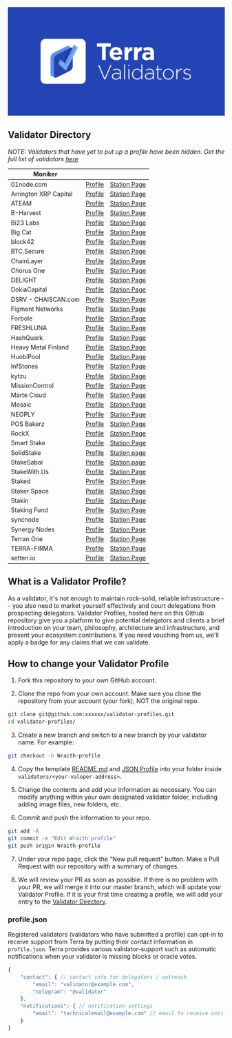 <img src="img/banner_bg.png" />

## Validator Directory

_NOTE: Validators that have yet to put up a profile have been hidden. Get the full list of validators [here](https://station.terra.money/staking)_

| Moniker               |                                                                                       |                                                                                                           |
|-----------------------|---------------------------------------------------------------------------------------|-----------------------------------------------------------------------------------------------------------|
| 01node.com            | [Profile](./validators/terravaloper1khfcg09plqw84jxy5e7fj6ag4s2r9wqsgm7k94/README.md) | [Station Page](https://station.terra.money/validator/terravaloper1khfcg09plqw84jxy5e7fj6ag4s2r9wqsgm7k94) |
| Arrington XRP Capital | [Profile](./validators/terravaloper1c6gve6zhye5690563wxmvns7mugz6plu4aj7d3/README.md) | [Station Page](https://station.terra.money/validator/terravaloper1c6gve6zhye5690563wxmvns7mugz6plu4aj7d3) |
| ATEAM                 | [Profile](./validators/terravaloper1tusfpgvjrplqg2fm7wacy4slzjmnzswcfufuvp/README.md) | [Station Page](https://station.terra.money/validator/terravaloper1tusfpgvjrplqg2fm7wacy4slzjmnzswcfufuvp) |
| B-Harvest             | [Profile](./validators/terravaloper15zcjduavxc5mkp8qcqs9eyhwlqwdlrzy6jln3m/README.md) | [Station Page](https://station.terra.money/validator/terravaloper15zcjduavxc5mkp8qcqs9eyhwlqwdlrzy6jln3m) |
| Bi23 Labs             | [Profile](./validators/terravaloper1jsdfyz8uhw2nd7cl45709w40r268phmvxam8eh/README.md) | [Station Page](https://station.terra.money/validator/terravaloper1jsdfyz8uhw2nd7cl45709w40r268phmvxam8eh) |
| Big Cat               | [Profile](./validators/terravaloper1k4ef8m95t7eq522evmmuzvfkpla04pezmu4j7k/README.md) | [Station Page](https://station.terra.money/validator/terravaloper1k4ef8m95t7eq522evmmuzvfkpla04pezmu4j7k) |
| block42               | [Profile](./validators/terravaloper16tc3c9u6yj5uuhru32pvs0pahfwraurpypz7vj/README.md) | [Station Page](https://station.terra.money/validator/terravaloper16tc3c9u6yj5uuhru32pvs0pahfwraurpypz7vj) |
| BTC.Secure            | [Profile](./validators/terravaloper1ya23p5cxtxwcfdrq4dmd2h0p5nc0vcl96yhjra/README.md) | [Station Page](https://station.terra.money/validator/terravaloper1ya23p5cxtxwcfdrq4dmd2h0p5nc0vcl96yhjra) |
| ChainLayer            | [Profile](./validators/terravaloper1kgddca7qj96z0qcxr2c45z73cfl0c75paknc5e/README.md) | [Station Page](https://station.terra.money/validator/terravaloper1kgddca7qj96z0qcxr2c45z73cfl0c75paknc5e) |
| Chorus One            | [Profile](./validators/terravaloper15urq2dtp9qce4fyc85m6upwm9xul30496sgk37/README.md) | [Station Page](https://station.terra.money/validator/terravaloper15urq2dtp9qce4fyc85m6upwm9xul30496sgk37) |
| DELIGHT               | [Profile](./validators/terravaloper1fjuvyccn8hfmn5r7wc2t3kwqy09zzp6tyjcf50/README.md) | [Station Page](https://station.terra.money/validator/terravaloper1fjuvyccn8hfmn5r7wc2t3kwqy09zzp6tyjcf50) |
| DokiaCapital          | [Profile](./validators/terravaloper1v5hrqlv8dqgzvy0pwzqzg0gxy899rm4kdur03x/README.md) | [Station Page](https://station.terra.money/validator/terravaloper1v5hrqlv8dqgzvy0pwzqzg0gxy899rm4kdur03x) |
| DSRV - CHAISCAN.com   | [Profile](./validators/terravaloper175hhkyxmkp8hf2zrzka7cnn7lk6mudtv4uuu64/README.md) | [Station Page](https://station.terra.money/validator/terravaloper175hhkyxmkp8hf2zrzka7cnn7lk6mudtv4uuu64) |
| Figment Networks      | [Profile](./validators/terravaloper15cupwhpnxhgylxa8n4ufyvux05xu864jcv0tsw/README.md) | [Station Page](https://station.terra.money/validator/terravaloper15cupwhpnxhgylxa8n4ufyvux05xu864jcv0tsw) |
| Forbole               | [Profile](./validators/terravaloper1jkqr2vfg4krfd4zwmsf7elfj07cjuzss30ux8g/README.md) | [Station Page](https://station.terra.money/validator/terravaloper1jkqr2vfg4krfd4zwmsf7elfj07cjuzss30ux8g) |
| FRESHLUNA             | [Profile](./validators/terravaloper1audgfvmgt0js54p3s8kj3r40uwej6vy2tv6rrw/README.md) | [Station Page](https://station.terra.money/validator/terravaloper1audgfvmgt0js54p3s8kj3r40uwej6vy2tv6rrw) |
| HashQuark             | [Profile](./validators/terravaloper13ww603e55suhavpuyjft3htxca6g4tldt92pgf/README.md) | [Station Page](https://station.terra.money/validator/terravaloper13ww603e55suhavpuyjft3htxca6g4tldt92pgf) |
| Heavy Metal Finland             | [Profile](./validators/terravaloper1xetqge5kmatfk6223hcfgf8z3tnukmjhrewxru/README.md) | [Station Page](https://station.terra.money/validator/terravaloper1xetqge5kmatfk6223hcfgf8z3tnukmjhrewxru) |
| HuobiPool             | [Profile](./validators/terravaloper12kfeqrflptmlz5qj8agrm2ze6dzss3crm7uevf/README.md) | [Station Page](https://station.terra.money/validator/terravaloper12kfeqrflptmlz5qj8agrm2ze6dzss3crm7uevf) |
| InfStones             | [Profile](./validators/terravaloper1u3gcqh4xqcdfkcu82nrk9u75x8vtvcz7xafgpy/README.md) | [Station Page](https://station.terra.money/validator/terravaloper1u3gcqh4xqcdfkcu82nrk9u75x8vtvcz7xafgpy) |
| kytzu                 | [Profile](./validators/terravaloper1jyjg55hzsh0f4xymy0kuuan30pp4q75ruqmvyt/README.md) | [Station Page](https://station.terra.money/validator/terravaloper1jyjg55hzsh0f4xymy0kuuan30pp4q75ruqmvyt) |
| MissionControl        | [Profile](./validators/terravaloper1x4ce4fhqdnu8j7hrp64qmthumsvuhlq8y0kvx4/README.md) | [Station Page](https://station.terra.money/validator/terravaloper1x4ce4fhqdnu8j7hrp64qmthumsvuhlq8y0kvx4) |
| Marte Cloud           | [Profile](./validators/terravaloper16gvh8amt7szjfc33yzmlzxz4xg5vrw40kchpcu/README.md) | [Station Page](https://station.terra.money/validator/terravaloper16gvh8amt7szjfc33yzmlzxz4xg5vrw40kchpcu) |
| Mosaic                | [Profile](./validators/terravaloper15s5d4lm0n75af9jxwawqzl73trnrypdslajxz4/README.md) | [Station Page](https://station.terra.money/validator/terravaloper15s5d4lm0n75af9jxwawqzl73trnrypdslajxz4) |
| NEOPLY                | [Profile](./validators/terravaloper103ra79dl2un2ltknhyz7crm5y29g4vhmycfwv9/README.md) | [Station Page](https://station.terra.money/validator/terravaloper103ra79dl2un2ltknhyz7crm5y29g4vhmycfwv9) |
| POS Bakerz            | [Profile](./validators/terravaloper1nwrksgv2vuadma8ygs8rhwffu2ygk4j24w2mku/README.md) | [Station Page](https://station.terra.money/validator/terravaloper1nwrksgv2vuadma8ygs8rhwffu2ygk4j24w2mku) |
| RockX                 | [Profile](./validators/terravaloper1aw0znxtlq0wrayyz7wppz3qnw94hfrmnnrcxja/README.md) | [Station Page](https://station.terra.money/validator/terravaloper1aw0znxtlq0wrayyz7wppz3qnw94hfrmnnrcxja) |
| Smart Stake           | [Profile](./validators/terravaloper1alpf6snw2d76kkwjv3dp4l7pcl6cn9uyt0tcj9/README.md) | [Station Page](https://station.terra.money/validator/terravaloper1alpf6snw2d76kkwjv3dp4l7pcl6cn9uyt0tcj9) |
| SolidStake            | [Profile](./validators/terravaloper1fhx7y75643tze8dxf4m9gwhkxn955q8r7vxjel/README.md) | [Station page](https://station.terra.money/validator/terravaloper1fhx7y75643tze8dxf4m9gwhkxn955q8r7vxjel) |
| StakeSabai            | [Profile](./validators/terravaloper1g6g0v23c6tv75ygk5za4s2ewwestdfj0k2cy2x/README.md) | [Station page](https://station.terra.money/validator/terravaloper1g6g0v23c6tv75ygk5za4s2ewwestdfj0k2cy2x) |
| StakeWith.Us          | [Profile](./validators/terravaloper1c9ye54e3pzwm3e0zpdlel6pnavrj9qqvq89r3r/README.md) | [Station Page](https://station.terra.money/validator/terravaloper1c9ye54e3pzwm3e0zpdlel6pnavrj9qqvq89r3r) |
| Staked                | [Profile](./validators/terravaloper1h6rf7y2ar5vz64q8rchz5443s3tqnswrpf4846/README.md) | [Station Page](https://station.terra.money/validator/terravaloper1h6rf7y2ar5vz64q8rchz5443s3tqnswrpf4846) |
| Staker Space          | [Profile](./validators/terravaloper1pc0gs3n6803x7jqe9m7etegmyx29xw38aaf3u7/README.md) | [Station Page](https://station.terra.money/validator/terravaloper1pc0gs3n6803x7jqe9m7etegmyx29xw38aaf3u7) |
| Stakin                | [Profile](./validators/terravaloper1nwrksgv2vuadma8ygs8rhwffu2ygk4j24w2mku/README.md) | [Station Page](https://station.terra.money/validator/terravaloper1nwrksgv2vuadma8ygs8rhwffu2ygk4j24w2mku) |
| Staking Fund          | [Profile](./validators/terravaloper123gn6j23lmexu0qx5qhmgxgunmjcqsx8gmsyse/README.md) | [Station Page](https://station.terra.money/validator/terravaloper123gn6j23lmexu0qx5qhmgxgunmjcqsx8gmsyse) |
| syncnode              | [Profile](./validators/terravaloper1sym8gyehrdsm03vdc44rg9sflg8zeuqwfzavhx/README.md) | [Station Page](https://station.terra.money/validator/terravaloper1sym8gyehrdsm03vdc44rg9sflg8zeuqwfzavhx) |
| Synergy Nodes         | [Profile](./validators/terravaloper12jpzzmwthrljcvm48adncspxtchazkl8vah7u4/README.md) | [Station Page](https://station.terra.money/validator/terravaloper12jpzzmwthrljcvm48adncspxtchazkl8vah7u4) |
| Terran One            | [Profile](./validators/terravaloper1krj7amhhagjnyg2tkkuh6l0550y733jnjnnlzy/README.md) | [Station Page](https://station.terra.money/validator/terravaloper1krj7amhhagjnyg2tkkuh6l0550y733jnjnnlzy) |
| TERRA-FIRMA           | [Profile](./validators/terravaloper1qqu376azltyc5wnsje5qgwru5mtj2yqdhar97v/README.md) | [Station Page](https://station.terra.money/validator/terravaloper1qqu376azltyc5wnsje5qgwru5mtj2yqdhar97v) |
| setten.io             | [Profile](./validators/terravaloper1tdkh85vv7vsvav93elmx6qsywuu22amc60u3sa)           | [Station Page](https://station.terra.money/validator/terravaloper1tdkh85vv7vsvav93elmx6qsywuu22amc60u3sa) |

## What is a Validator Profile?

As a validator, it's not enough to maintain rock-solid, reliable infrastructure -- you also need to market yourself effectively and court delegations from prospecting delegators. Validator Profiles, hosted here on this Github repository give you a platform to give potential delegators and clients a brief introduction on your team, philosophy, architecture and infrastructure, and present your ecosystem contributions. If you need vouching from us, we'll apply a badge for any claims that we can validate.

## How to change your Validator Profile

1. Fork this repository to your own GitHub account.

2. Clone the repo from your own account. Make sure you clone the repository from your account (your fork), NOT the original repo.

```sh
git clone git@github.com:xxxxxx/validator-profiles.git
cd validator-profiles/
```

3. Create a new branch and switch to a new branch by your validator name. For example:

```sh
git checkout -b Wraith-profile
```

4. Copy the template [README.md](./template/README.md) and [JSON Profile](./template/profile.json) into your folder inside `validators/<your-valoper-address>`.

5. Change the contents and add your information as necessary. You can modify anything within your own designated validator folder, including adding image files, new folders, etc.

6. Commit and push the information to your repo.

```sh
git add -A
git commit -m "Edit Wraith profile"
git push origin Wraith-profile
```

7. Under your repo page, click the “New pull request” button. Make a Pull Request with our repository with a summary of changes.

8. We will review your PR as soon as possible. If there is no problem with your PR, we will merge it into our master branch, which will update your Validator Profile. If it is your first time creating a profile, we will add your entry to the [Validator Directory](#validator-directory).

### profile.json

Registered validators (validators who have submitted a profile) can opt-in to receive support from Terra by putting their contact information in `profile.json`. Terra provides various validator-support such as automatic notifications when your validator is missing blocks or oracle votes.

```javascript
{
    "contact": { // contact info for delegators / outreach
        "email": "validator@example.com",
        "telegram": "@validator"
    },
    "notifications": { // notification settings
        "email": "technicalemail@example.com" // email to receive notifications
    }
}
```
